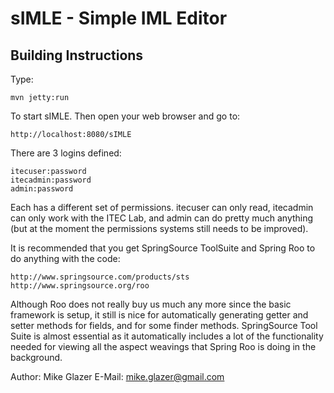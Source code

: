 sIMLE - Simple IML Editor
=========================


Building Instructions
---------------------

Type: 

    mvn jetty:run

To start sIMLE. Then open your web browser and go to:

    http://localhost:8080/sIMLE

There are 3 logins defined:

    itecuser:password
    itecadmin:password
    admin:password

Each has a different set of permissions. itecuser can only read, itecadmin can
only work with the ITEC Lab, and admin can do pretty much anything (but at the
moment the permissions systems still needs to be improved).

It is recommended that you get SpringSource ToolSuite and Spring Roo to do
anything with the code:

    http://www.springsource.com/products/sts
    http://www.springsource.org/roo

Although Roo does not really buy us much any more since the basic framework is
setup, it still is nice for automatically generating getter and setter methods
for fields, and for some finder methods. SpringSource Tool Suite is almost
essential as it automatically includes a lot of the functionality needed for
viewing all the aspect weavings that Spring Roo is doing in the background.


Author: Mike Glazer
E-Mail: [mike.glazer@gmail.com](mailto:mike.glazer@gmail.com)

